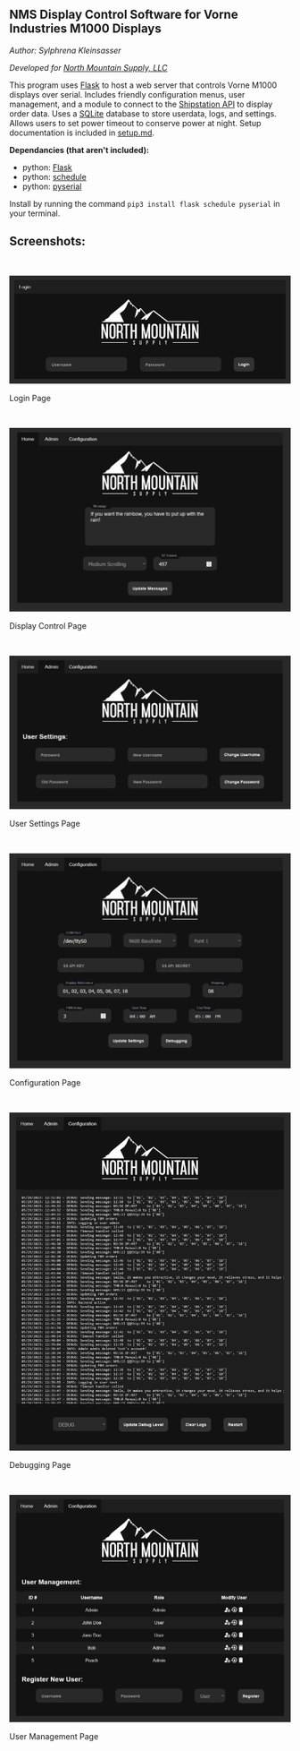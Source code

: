 ## NMS Display Control Software for Vorne Industries M1000 Displays
*Author: Sylphrena Kleinsasser*

*Developed for [North Mountain Supply, LLC](https://northmountainsupply.com)*

This program uses [Flask](https://flask.palletsprojects.com/en/2.1.x/) to host a web server that controls Vorne M1000 displays over serial. Includes friendly configuration menus, user management, and a module to connect to the [Shipstation API](https://help.shipstation.com/hc/en-us/articles/360025856212-ShipStation-API) to display order data. Uses a [SQLite](https://docs.python.org/3/library/sqlite3.html) database to store userdata, logs, and settings. Allows users to set power timeout to conserve power at night. Setup documentation is included in [setup.md](documentation/setup.md).

**Dependancies (that aren't included):**
 - python: [Flask](https://flask.palletsprojects.com/en/2.1.x/installation)
 - python: [schedule](https://schedule.readthedocs.io/en/stable/installation.html)
 - python: [pyserial](https://pyserial.readthedocs.io/en/latest/pyserial.html#installation)

Install by running the command `pip3 install flask schedule pyserial` in your terminal.

## **Screenshots:** 
<br>

<img src="documentation/Login.png"
     alt="NMS Display Control Software Login Page"
     style="float: center; margin-right: 10px;" />

Login Page 

<br>

<img src="documentation/Control.png"
     alt="NMS Display Control Software Control Page"
     style="float: center; margin-right: 10px;" />

Display Control Page 

<br>

<img src="documentation/User Settings.png"
        alt="NMS Display Control Software User Settings Page"
        style="float: center; margin-right: 10px;" />

User Settings Page 

<br>

<img src="documentation/Configuration.png"
        alt="NMS Display Control Software Configuration Page"
        style="float: center; margin-right: 10px;" />

Configuration Page 

<br>

<img src="documentation/Debugging.png"
        alt="NMS Display Control Software Debugging Page"
        style="float: center; margin-right: 10px;" />

Debugging Page

<br>

<img src="documentation/Users.png"
        alt="NMS Display Control Software User Management Page"
        style="float: center; margin-right: 10px;" />

User Management Page